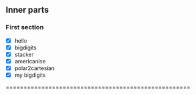 ## Inner parts ##

### First section ###

- [x] hello
- [x] bigdigits
- [x] stacker
- [x] americanise
- [x] polar2cartesian
- [x] my bigdigits

====================================================
